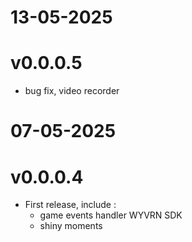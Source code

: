# 13-05-2025
# v0.0.0.5

- bug fix, video recorder
    
# 07-05-2025
# v0.0.0.4

- First release, include : 
    - game events handler WYVRN SDK
    - shiny moments 